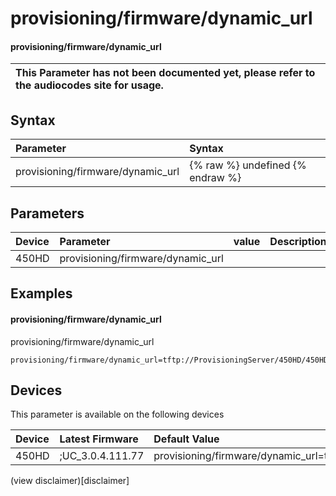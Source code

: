 ﻿---
description: provisioning/firmware/dynamic_url
search:
    keywords: ['provisioning','firmware','dynamic_url']
---

# provisioning/firmware/dynamic_url

#### provisioning/firmware/dynamic_url


| This Parameter has not been documented yet, please refer to the audiocodes site for usage.  |
| :--- |

## Syntax
| Parameter | Syntax |
| :--- | :--- |
|provisioning/firmware/dynamic_url | {% raw %} undefined {% endraw %} |

## Parameters
|Device|Parameter|value|Description|
|:---|:---|:---|:---|
| 450HD | provisioning/firmware/dynamic_url |  |  |

## Examples
#### provisioning/firmware/dynamic_url

provisioning/firmware/dynamic_url

```
provisioning/firmware/dynamic_url=tftp://ProvisioningServer/450HD/450HD.img
```

## Devices
This parameter is available on the following devices

| Device | Latest Firmware | Default Value |
|:---|:---|:---|
| 450HD | ;UC_3.0.4.111.77 | provisioning/firmware/dynamic_url=tftp://ProvisioningServer/450HD/450HD.img 

(view disclaimer)[disclaimer]
